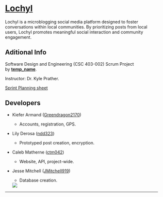 # [**Lochyl**](https://github.com/JMitchell919/csc403-Temp_Name)

Lochyl is a microblogging social media platform designed to foster conversations within local communities. By prioritizing posts from local users, Lochyl promotes meaningful social interaction and community engagement.

## **Aditional Info**
Software Design and Engineering (CSC 403-002) Scrum Project \
by <ins>**temp_name**</ins>.

Instructor: Dr. Kyle Prather.

[Sprint Planning sheet](https://docs.google.com/spreadsheets/d/1QZbJwJ9QFFsDdKehfLf9RbN7DHzTSJRc4qnkTvA3VUc/edit?pli=1&gid=0#gid=0)

## **Developers**
- Kiefer Armand ([Greendragon2170](https://github.com/Greendragon2170))
    - Accounts, registration, GPS.
- Lily Derosa ([ndd323](https://github.com/ndd323))
    - Prototyped post creation, encryption.
- Caleb Matherne ([ctm042](https://github.com/ctm042))
    - Website, API, project-wide.
- Jesse Mitchell ([JMitchell919](https://github.com/JMitchell919))
    - Database creation.

   <a href="https://github.com/JMitchell919/csc403-Temp_Name/graphs/contributors">
  <img src="https://contrib.rocks/image?repo=JMitchell919/csc403-Temp_Name" />
</a>

---
